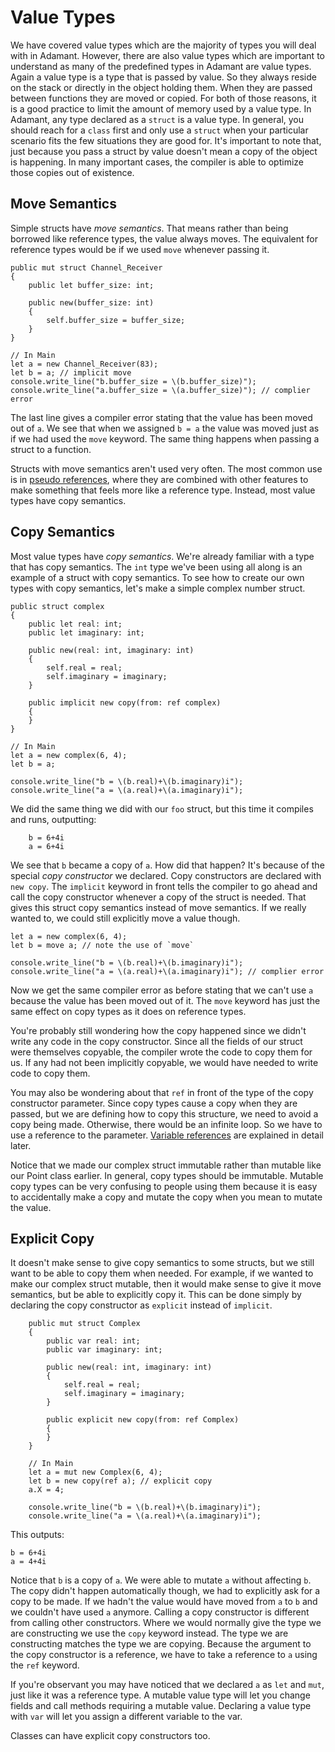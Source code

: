 # Value Types

We have covered value types which are the majority of types you will deal with in Adamant. However, there are also value types which are important to understand as many of the predefined types in Adamant are value types. Again a value type is a type that is passed by value. So they always reside on the stack or directly in the object holding them. When they are passed between functions they are moved or copied. For both of those reasons, it is a good practice to limit the amount of memory used by a value type. In Adamant, any type declared as a `struct` is a value type. In general, you should reach for a `class` first and only use a `struct` when your particular scenario fits the few situations they are good for. It's important to note that, just because you pass a struct by value doesn't mean a copy of the object is happening. In many important cases, the compiler is able to optimize those copies out of existence.

## Move Semantics

Simple structs have *move semantics*. That means rather than being borrowed like reference types, the value always moves. The equivalent for reference types would be if we used `move` whenever passing it.

```adamant
public mut struct Channel_Receiver
{
    public let buffer_size: int;

    public new(buffer_size: int)
    {
        self.buffer_size = buffer_size;
    }
}

// In Main
let a = new Channel_Receiver(83);
let b = a; // implicit move
console.write_line("b.buffer_size = \(b.buffer_size)");
console.write_line("a.buffer_size = \(a.buffer_size)"); // complier error
```

The last line gives a compiler error stating that the value has been moved out of `a`. We see that when we assigned `b = a` the value was moved just as if we had used the `move` keyword. The same thing happens when passing a struct to a function.

Structs with move semantics aren't used very often. The most common use is in [pseudo references](pseudo-references.md), where they are combined with other features to make something that feels more like a reference type. Instead, most value types have copy semantics.

## Copy Semantics

Most value types have *copy semantics*. We're already familiar with a type that has copy semantics. The `int` type we've been using all along is an example of a struct with copy semantics. To see how to create our own types with copy semantics, let's make a simple complex number struct.

```adamant
public struct complex
{
    public let real: int;
    public let imaginary: int;

    public new(real: int, imaginary: int)
    {
        self.real = real;
        self.imaginary = imaginary;
    }

    public implicit new copy(from: ref complex)
    {
    }
}

// In Main
let a = new complex(6, 4);
let b = a;

console.write_line("b = \(b.real)+\(b.imaginary)i");
console.write_line("a = \(a.real)+\(a.imaginary)i");
```

We did the same thing we did with our `foo` struct, but this time it compiles and runs, outputting:

```console
    b = 6+4i
    a = 6+4i
```

We see that `b` became a copy of `a`. How did that happen?  It's because of the special *copy constructor* we declared. Copy constructors are declared with `new copy`. The `implicit` keyword in front tells the compiler to go ahead and call the copy constructor whenever a copy of the struct is needed. That gives this struct copy semantics instead of move semantics. If we really wanted to, we could still explicitly move a value though.

```adamant
let a = new complex(6, 4);
let b = move a; // note the use of `move`

console.write_line("b = \(b.real)+\(b.imaginary)i");
console.write_line("a = \(a.real)+\(a.imaginary)i"); // complier error
```

Now we get the same compiler error as before stating that we can't use `a` because the value has been moved out of it. The `move` keyword has just the same effect on copy types as it does on reference types.

You're probably still wondering how the copy happened since we didn't write any code in the copy constructor. Since all the fields of our struct were themselves copyable, the compiler wrote the code to copy them for us. If any had not been implicitly copyable, we would have needed to write code to copy them.

You may also be wondering about that `ref` in front of the type of the copy constructor parameter. Since copy types cause a copy when they are passed, but we are defining how to copy this structure, we need to avoid a copy being made. Otherwise, there would be an infinite loop. So we have to use a reference to the parameter. [Variable references](variable-references.md) are explained in detail later.

Notice that we made our complex struct immutable rather than mutable like our Point class earlier. In general, copy types should be immutable. Mutable copy types can be very confusing to people using them because it is easy to accidentally make a copy and mutate the copy when you mean to mutate the value.

## Explicit Copy

It doesn't make sense to give copy semantics to some structs, but we still want to be able to copy them when needed. For example, if we wanted to make our complex struct mutable, then it would make sense to give it move semantics, but be able to explicitly copy it. This can be done simply by declaring the copy constructor as `explicit` instead of `implicit`.

```adamant
    public mut struct Complex
    {
        public var real: int;
        public var imaginary: int;

        public new(real: int, imaginary: int)
        {
            self.real = real;
            self.imaginary = imaginary;
        }

        public explicit new copy(from: ref Complex)
        {
        }
    }

    // In Main
    let a = mut new Complex(6, 4);
    let b = new copy(ref a); // explicit copy
    a.X = 4;

    console.write_line("b = \(b.real)+\(b.imaginary)i");
    console.write_line("a = \(a.real)+\(a.imaginary)i");
```

This outputs:

```console
b = 6+4i
a = 4+4i
```

Notice that `b` is a copy of `a`. We were able to mutate `a` without affecting `b`. The copy didn't happen automatically though, we had to explicitly ask for a copy to be made. If we hadn't the value would have moved from `a` to `b` and we couldn't have used `a` anymore. Calling a copy constructor is different from calling other constructors. Where we would normally give the type we are constructing we use the `copy` keyword instead. The type we are constructing matches the type we are copying. Because the argument to the copy constructor is a reference, we have to take a reference to `a` using the `ref` keyword.

If you're observant you may have noticed that we declared `a` as `let` and `mut`, just like it was a reference type. A mutable value type will let you change fields and call methods requiring a mutable value. Declaring a value type with `var` will let you assign a different variable to the var.

Classes can have explicit copy constructors too.
